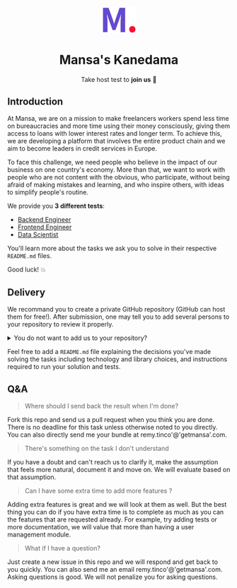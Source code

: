<p align="center"><a href="https://github.com/MansaGroup/kanedama" target="blank"><img src="./.github/assets/logo.png" width="80" alt="Mansa's Logo" /></a></p>
<h1 align="center">Mansa's Kanedama</h1>
<p align="center">Take host test to <b>join us</b> 💜</p>

## Introduction

At Mansa, we are on a mission to make freelancers workers spend less time
on bureaucracies and more time using their money consciously, giving them
access to loans with lower interest rates and longer term. To achieve this,
we are developing a platform that involves the entire product chain and we
aim to become leaders in credit services in Europe.

To face this challenge, we need people who believe in the impact of our
business on one country's economy. More than that, we want to work with
people who are not content with the obvious, who participate, without being
afraid of making mistakes and learning, and who inspire others, with ideas
to simplify people's routine.

We provide you **3 different tests**:

-   [Backend Engineer](backend)
-   [Frontend Engineer](frontend)
-   [Data Scientist](datascience)

You'll learn more about the tasks we ask you to solve in their respective
`README.md` files.

Good luck! 💥

## Delivery

We recommand you to create a private GitHub repository (GitHub can host
them for free!). After submission, one may tell you to add several persons
to your repository to review it properly.

<details>
<summary>You do not want to add us to your repository?</summary>

Git can create a standalone bundle of your repository containing all the
commit history:

```bash
git bundle create <yourname>.bundle --all
```

</details>

Feel free to add a `README.md` file explaining the decisions you've made
solving the tasks including technology and library choices, and instructions
required to run your solution and tests.

## Q&A

> Where should I send back the result when I'm done?

Fork this repo and send us a pull request when you think you are done. There
is no deadline for this task unless otherwise noted to you directly. You can
also directly send me your bundle at remy.tinco'@'getmansa'.com.

> There's something on the task I don't understand

If you have a doubt and can't reach us to clarify it, make the assumption that
feels more natural, document it and move on. We will evaluate based on that
assumption.

> Can I have some extra time to add more features ?

Adding extra features is great and we will look at them as well. But the
best thing you can do if you have extra time is to complete as much as you
can the features that are requested already. For example, try adding tests
or more documentation, we will value that more than having a user management
module.

> What if I have a question?

Just create a new issue in this repo and we will respond and get back to you
quickly. You can also send me an email remy.tinco'@'getmansa'.com. Asking
questions is good. We will not penalize you for asking questions.

